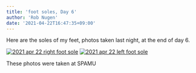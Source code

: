 ```yaml
---
title: 'foot soles, Day 6'
author: 'Rob Nugen'
date: '2021-04-22T16:47:35+09:00'
---
```


Here are the soles of my feet, photos taken last night, at the end of day 6.

[![2021 apr 22 right foot sole](//b.robnugen.com/quests/walk-to-niigata/2021/en_route/day-06/thumbs/2021_apr_22_right_foot_sole.jpeg)](//b.robnugen.com/quests/walk-to-niigata/2021/en_route/day-06/2021_apr_22_right_foot_sole.jpeg)
[![2021 apr 22 left foot sole](//b.robnugen.com/quests/walk-to-niigata/2021/en_route/day-06/thumbs/2021_apr_22_left_foot_sole.jpeg)](//b.robnugen.com/quests/walk-to-niigata/2021/en_route/day-06/2021_apr_22_left_foot_sole.jpeg)

These photos were taken at SPAMU   
